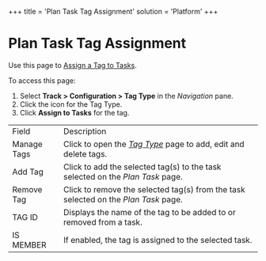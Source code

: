 +++
title = 'Plan Task Tag Assignment'
solution = 'Platform'
+++

# Plan Task Tag Assignment

<div class="use">

Use this page to [Assign a Tag to
Tasks](../Use_Cases/Assign_a_Tag_to_Tasks).

</div>

To access this page:

1.  Select <span style="font-weight: bold;">Track \>
    </span>**Configuration \> Tag Type** in the *Navigation* pane.
2.  Click the icon for the Tag Type.
3.  Click **Assign to Tasks** for the
tag.

|             |                                                                                                                        |
| ----------- | ---------------------------------------------------------------------------------------------------------------------- |
| Field       | Description                                                                                                            |
| Manage Tags | Click to open the<span style="font-style: italic;"> [Tag Type](Tag_Type)</span> page to add, edit and delete tags. |
| Add Tag     | Click to add the selected tag(s) to the task selected on the *Plan Task* page.                                         |
| Remove Tag  | Click to remove the selected tag(s) from the task selected on the *Plan Task* page.                                    |
| TAG ID      | Displays the name of the tag to be added to or removed from a task.                                                    |
| IS MEMBER   | If enabled, the tag is assigned to the selected task.                                                                  |
